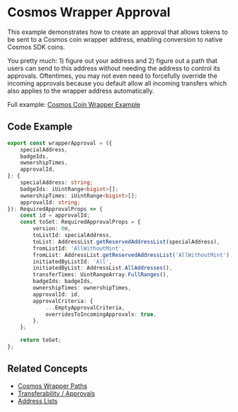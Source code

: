 # Cosmos Wrapper Approval

This example demonstrates how to create an approval that allows tokens to be sent to a Cosmos coin wrapper address, enabling conversion to native Cosmos SDK coins.

You pretty much: 1) figure out your address and 2) figure out a path that users can send to this address without needing the address to control its approvals. Oftentimes, you may not even need to forcefully override the incoming approvals because you default allow all incoming transfers which also applies to the wrapper address automatically.

Full example: [Cosmos Coin Wrapper Example](../cosmos-coin-wrapper-example.md)

## Code Example

```typescript
export const wrapperApproval = ({
    specialAddress,
    badgeIds,
    ownershipTimes,
    approvalId,
}: {
    specialAddress: string;
    badgeIds: iUintRange<bigint>[];
    ownershipTimes: iUintRange<bigint>[];
    approvalId: string;
}): RequiredApprovalProps => {
    const id = approvalId;
    const toSet: RequiredApprovalProps = {
        version: 0n,
        toListId: specialAddress,
        toList: AddressList.getReservedAddressList(specialAddress),
        fromListId: 'AllWithoutMint',
        fromList: AddressList.getReservedAddressList('AllWithoutMint'),
        initiatedByListId: 'All',
        initiatedByList: AddressList.AllAddresses(),
        transferTimes: UintRangeArray.FullRanges(),
        badgeIds: badgeIds,
        ownershipTimes: ownershipTimes,
        approvalId: id,
        approvalCriteria: {
            ...EmptyApprovalCriteria,
            overridesToIncomingApprovals: true,
        },
    };

    return toSet;
};
```

## Related Concepts

-   [Cosmos Wrapper Paths](../../concepts/cosmos-wrapper-paths.md)
-   [Transferability / Approvals](../../concepts/transferability-approvals.md)
-   [Address Lists](../../concepts/address-lists.md)
